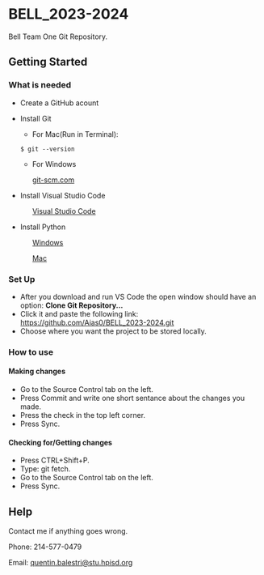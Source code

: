 ﻿# BELL_2023-2024
Bell Team One Git Repository. 
## Getting Started

### What is needed

* Create a GitHub acount
* Install Git
    * For Mac(Run in Terminal):
    ```
    $ git --version
    ```
    * For Windows

    &nbsp;&nbsp;&nbsp;&nbsp;&nbsp;&nbsp;[git-scm.com](https://git-scm.com/download/win)
* Install Visual Studio Code

    &nbsp;&nbsp;&nbsp;&nbsp;&nbsp;&nbsp;[Visual Studio Code](https://code.visualstudio.com/download)
* Install Python

    &nbsp;&nbsp;&nbsp;&nbsp;&nbsp;&nbsp;[Windows](https://www.python.org/downloads/windows/)

    &nbsp;&nbsp;&nbsp;&nbsp;&nbsp;&nbsp;[Mac](https://www.python.org/downloads/macos/)

### Set Up

* After you download and run VS Code the open window should have an option: **Clone Git Repository...** 
* Click it and paste the following link: https://github.com/Aias0/BELL_2023-2024.git
* Choose where you want the project to be stored locally.

### How to use

#### Making changes
* Go to the Source Control tab on the left.
* Press Commit and write one short sentance about the changes you made.
* Press the check in the top left corner.
* Press Sync.

#### Checking for/Getting changes
* Press CTRL+Shift+P.
* Type: git fetch.
* Go to the Source Control tab on the left.
* Press Sync.

## Help

Contact me if anything goes wrong.

Phone: 214-577-0479

Email: quentin.balestri@stu.hpisd.org

